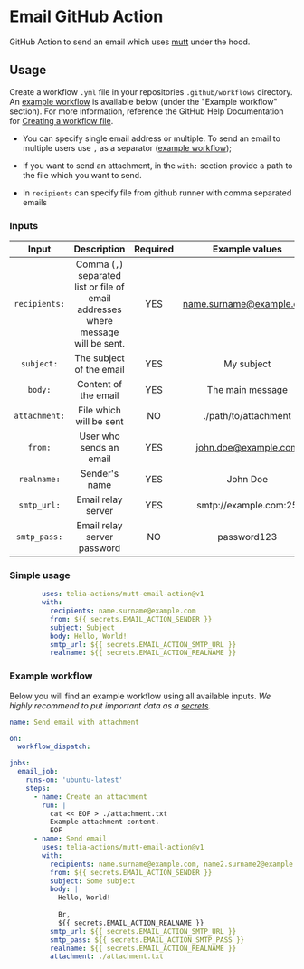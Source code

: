 # Email GitHub Action
GitHub Action to send an email which uses [mutt](http://www.mutt.org/) under the hood.


## Usage

Create a workflow `.yml` file in your repositories `.github/workflows` directory. An [example workflow](#example-workflow) is available below (under the "Example workflow" section). For more information, reference the GitHub Help Documentation for [Creating a workflow file](https://help.github.com/en/articles/configuring-a-workflow#creating-a-workflow-file).

* You can specify single email address or multiple. To send an email to multiple users use `,` as a separator ([example workflow](#example-workflow));

* If you want to send an attachment, in the `with:` section provide a path to the file which you want to send.

* In `recipients` can specify file from github runner with comma separated emails

### Inputs

| Input | Description | Required | Example values |
| :---: | :---: | :---: | :---: |
| `recipients:` | Comma (`,`) separated list or file of email addresses where message will be sent. | YES | name.surname@example.com |
| `subject:` | The subject of the email | YES | My subject |
| `body:` | Content of the email | YES | The main message |
| `attachment:` | File which will be sent | NO | ./path/to/attachment |
| `from:` | User who sends an email | YES | john.doe@example.com |
| `realname:` | Sender's name | YES | John Doe |
| `smtp_url:` | Email relay server | YES | smtp://example.com:25 |
| `smtp_pass:` | Email relay server password| NO | password123 |


### Simple usage

```yaml
        uses: telia-actions/mutt-email-action@v1
        with:
          recipients: name.surname@example.com
          from: ${{ secrets.EMAIL_ACTION_SENDER }}
          subject: Subject
          body: Hello, World!
          smtp_url: ${{ secrets.EMAIL_ACTION_SMTP_URL }}
          realname: ${{ secrets.EMAIL_ACTION_REALNAME }}
```

### Example workflow
Below you will find an example workflow using all available inputs.
*We highly recommend to put important data as a [secrets](https://docs.github.com/en/actions/security-guides/encrypted-secrets#creating-encrypted-secrets-for-a-repository).*

```yaml
name: Send email with attachment

on:
  workflow_dispatch:

jobs:
  email_job:
    runs-on: 'ubuntu-latest'      
    steps:
      - name: Create an attachment
        run: |
          cat << EOF > ./attachment.txt
          Example attachment content.
          EOF
      - name: Send email
        uses: telia-actions/mutt-email-action@v1
        with:
          recipients: name.surname@example.com, name2.surname2@example.com
          from: ${{ secrets.EMAIL_ACTION_SENDER }}
          subject: Some subject
          body: |
            Hello, World!
            
            Br,
            ${{ secrets.EMAIL_ACTION_REALNAME }}
          smtp_url: ${{ secrets.EMAIL_ACTION_SMTP_URL }}
          smtp_pass: ${{ secrets.EMAIL_ACTION_SMTP_PASS }}
          realname: ${{ secrets.EMAIL_ACTION_REALNAME }}
          attachment: ./attachment.txt
```
